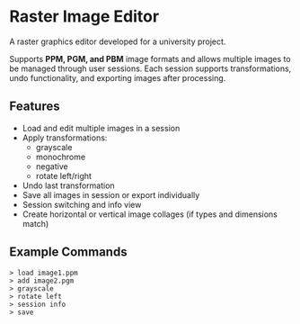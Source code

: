 # Raster Image Editor

A raster graphics editor developed for a university project.

Supports **PPM, PGM, and PBM** image formats and allows multiple images to be managed through user sessions. Each session supports transformations, undo functionality, and exporting images after processing.

## Features

- Load and edit multiple images in a session
- Apply transformations:
  - grayscale
  - monochrome
  - negative
  - rotate left/right
- Undo last transformation
- Save all images in session or export individually
- Session switching and info view
- Create horizontal or vertical image collages (if types and dimensions match)

## Example Commands

```
> load image1.ppm
> add image2.pgm
> grayscale
> rotate left
> session info
> save
```
